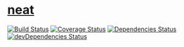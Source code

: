 [neat](http://aureooms.github.io/neat)
====

[![Build Status](https://drone.io/github.com/aureooms/neat/status.png)](https://drone.io/github.com/aureooms/neat/latest)
[![Coverage Status](https://coveralls.io/repos/aureooms/neat/badge.png)](https://coveralls.io/r/aureooms/neat)
[![Dependencies Status](https://david-dm.org/aureooms/neat.png)](https://david-dm.org/aureooms/neat#info=dependencies)
[![devDependencies Status](https://david-dm.org/aureooms/neat/dev-status.png)](https://david-dm.org/aureooms/neat#info=devDependencies)
